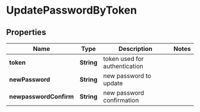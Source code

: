 

# UpdatePasswordByToken


## Properties

Name | Type | Description | Notes
------------ | ------------- | ------------- | -------------
**token** | **String** | token used for authentication | 
**newPassword** | **String** | new password to update | 
**newpasswordConfirm** | **String** | new password confirmation | 



